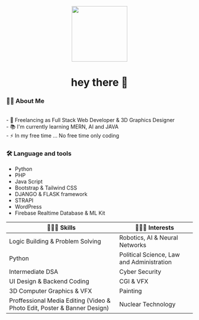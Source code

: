 <div align="center">
  <img height="150"
    src="https://camo.githubusercontent.com/62da68eb62b1e5f175f7d1f0191dd89a653d7908feb22d37d4a0ab07365d6791/68747470733a2f2f6d656469612e67697068792e636f6d2f6d656469612f4d3967624264396e6244724f5475314d71782f67697068792e676966" />
</div>

<h1 align="center">hey there 👋</h1>

<h3 align="left">👩‍💻 About Me</h3>



<p align="left">
  <br>- 🔭 Freelancing as Full Stack Web Developer & 3D Graphics Designer
  <br>- 📚 I'm currently learning MERN, AI and JAVA
  <br>- ⚡ In my free time ... No free time only coding
</p>



<h3 align="left">🛠 Language and tools</h3>
<ul>
  <li> Python </li>
  <li> PHP </li>
  <li> Java Script </li>
  <li> Bootstrap & Tailwind CSS </li>
  <li> DJANGO & FLASK framework </li>
  <li> STRAPI </li>
  <li> WordPress </li>
  <li> Firebase Realtime Database & ML Kit</li>
</ul>

<!-- <div style="display:flex, flex-direction:row">
  <div>
    <h3>🧑🏻‍💻 Skills </h3>
    <ul>
      <li>Logic Building & Problem Solving</li>
      <li>Python</li>
      <li>UI Design & Backend Coding</li>
      <li>Intermediate DSA</li>
      <li>3D Computer Graphics & VFX</li>
      <li>Media Editing (Video & Photo Edit)</li>
      <ul>
  </div>

  <div>
    <h3>🧑🏻‍💻 My Interests</h3>
    <ul>
      <li>Robotics, AI & Neural Networks</li>
      <li>Political Science, Law and Administration</li>
      <li>Cyber Security</li>
      <li>CGI & VFX</li>
    </ul>
  </div>
</div>  -->

|🧑🏻‍💻 Skills|🧑🏻‍💻 Interests|
| --- | --- |
| Logic Building & Problem Solving | Robotics, AI & Neural Networks |
| Python |Political Science, Law and Administration |
| Intermediate DSA |Cyber Security |
| UI Design & Backend Coding | CGI & VFX |
| 3D Computer Graphics & VFX | Painting |
| Proffessional Media Editing (Video & Photo Edit, Poster & Banner Design) | Nuclear Technology |


<!--<div>
  <img src="https://raw.githubusercontent.com/github/explore/80688e429a7d4ef2fca1e82350fe8e3517d3494d/topics/python/python.png" alt="Python" height="40" style="vertical-align:top; margin:4px">
<img src="https://raw.githubusercontent.com/github/explore/80688e429a7d4ef2fca1e82350fe8e3517d3494d/topics/javascript/javascript.png" alt="Javascript" height="40" style="vertical-align:top; margin:4px">
<img src="https://raw.githubusercontent.com/github/explore/80688e429a7d4ef2fca1e82350fe8e3517d3494d/topics/javascript/javascript.png" alt="Javascript" height="40" style="vertical-align:top; margin:4px">
</div>-->
